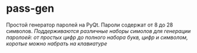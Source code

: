 # pass-gen
Простой генератор паролей на PyQt. Пароли содержат от 8 до 28 символов.
_Поддерживаются различные наборы симолов для генерации паролоей: от простых цифр до полного набора букв, цифр и символом, коротые можно набрать на клавиатуре_
